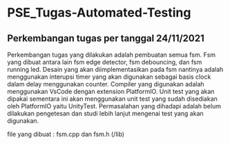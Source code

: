 # PSE_Tugas-Automated-Testing

## Perkembangan tugas per tanggal 24/11/2021

Perkembangan tugas yang dilakukan adalah pembuatan semua fsm. Fsm yang dibuat antara lain fsm edge detector, fsm debouncing, dan fsm running led. Desain yang akan diimplementasikan pada fsm nantinya adalah menggunakan interupsi timer yang akan digunakan sebagai basis clock dalam delay menggunakan counter. Compiler yang digunakan adalah menggunakan VsCode dengan extension PlatformIO. Unit test yang akan dipakai sementara ini akan menggunakan unit test yang sudah disediakan oleh PlatformIO yaitu UnityTest. Permasalahan yang dihadapi adalah belum dilakukan pengetesan dan studi lebih lanjut mengenai test yang akan digunakan.

file yang dibuat : fsm.cpp dan fsm.h (/lib)
